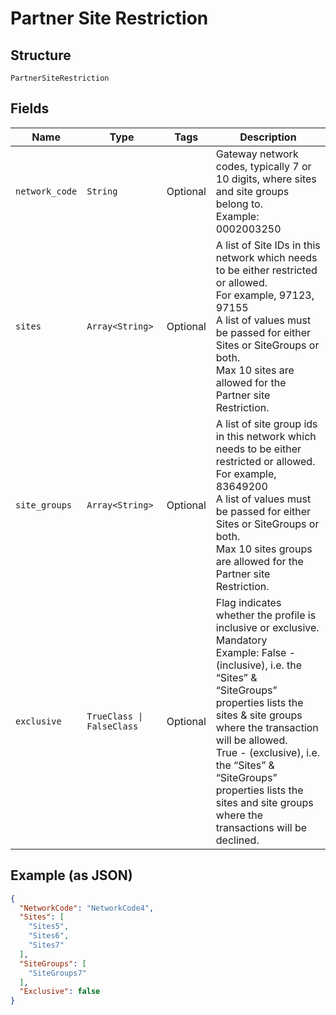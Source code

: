 
# Partner Site Restriction

## Structure

`PartnerSiteRestriction`

## Fields

| Name | Type | Tags | Description |
|  --- | --- | --- | --- |
| `network_code` | `String` | Optional | Gateway network codes, typically 7 or 10 digits, where sites and site groups belong to.<br>Example: 0002003250 |
| `sites` | `Array<String>` | Optional | A list of Site IDs in this network which needs to be either restricted or allowed.<br>For example, 97123, 97155<br>A list of values must be passed for either Sites or SiteGroups or both.<br>Max 10 sites are allowed for the Partner site Restriction. |
| `site_groups` | `Array<String>` | Optional | A list of site group ids in this network which needs to be either restricted or allowed.<br>For example, 83649200<br>A list of values must be passed for either Sites or SiteGroups or both.<br>Max 10 sites groups are allowed for the Partner site Restriction. |
| `exclusive` | `TrueClass \| FalseClass` | Optional | Flag indicates whether the profile is inclusive or exclusive.<br>Mandatory<br>Example: False - (inclusive), i.e. the “Sites” & “SiteGroups” properties lists the sites & site groups where the transaction will be allowed.<br>True - (exclusive), i.e. the “Sites” & “SiteGroups” properties lists the sites and site groups where the transactions will be declined. |

## Example (as JSON)

```json
{
  "NetworkCode": "NetworkCode4",
  "Sites": [
    "Sites5",
    "Sites6",
    "Sites7"
  ],
  "SiteGroups": [
    "SiteGroups7"
  ],
  "Exclusive": false
}
```

